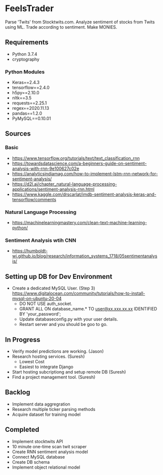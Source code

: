 # FeelsTrader

Parse 'Twits' from Stocktwits.com. Analyze sentiment of stocks from Twits using ML. Trade according to sentiment. Make MONIES.

## Requirements
- Python 3.7.4
- cryptography

### Python Modules
- Keras==2.4.3
- tensorflow==2.4.0
- h5py==2.10.0
- nltk==3.5
- requests==2.25.1
- regex==2020.11.13
- pandas==1.2.0
- PyMySQL==0.10.01

## Sources
### Basic 
- https://www.tensorflow.org/tutorials/text/text_classification_rnn
- https://towardsdatascience.com/a-beginners-guide-on-sentiment-analysis-with-rnn-9e100627c02e
- https://analyticsindiamag.com/how-to-implement-lstm-rnn-network-for-sentiment-analysis/
- https://d2l.ai/chapter_natural-language-processing-applications/sentiment-analysis-rnn.html
- https://www.kaggle.com/drscarlat/imdb-sentiment-analysis-keras-and-tensorflow/comments

### Natural Language Processing
- https://machinelearningmastery.com/clean-text-machine-learning-python/

### Sentiment Analysis wtih CNN
- https://humboldt-wi.github.io/blog/research/information_systems_1718/05sentimentanalysis/

## Setting up DB for Dev Environment
- Create a dedicated MySQL User. (Step 3) https://www.digitalocean.com/community/tutorials/how-to-install-mysql-on-ubuntu-20-04
	- DO NOT USE auth_socket.
	- GRANT ALL ON database_name.* TO user@xx.xxx.xx.xx IDENTIFIED BY 'your_password';
	- Update databaseconfig.py with your user details. 
	- Restart server and you should be goo to go. 

## In Progress
- Verify model predictions are working. (Jason)
- Research hosting services. (Suresh)
    - Lowest Cost
    - Easiest to integrate Django
- Start hosting subcriptiong and setup remote DB (Suresh)
- Find a project management tool. (Suresh)

## Backlog
- Implement data aggregration 
- Research multiple ticker parsing methods
- Acquire dataset for training model

## Completed
- Implement stocktwits API
- 10 minute one-time scan twit scraper 
- Create RNN sentiment analysis model
- Connect MySQL database 
- Create DB schema
- Implement object relational model


